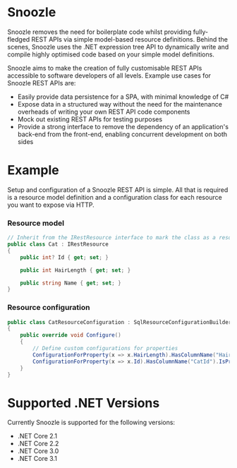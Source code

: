 # Snoozle

Snoozle removes the need for boilerplate code whilst providing fully-fledged REST APIs via simple model-based resource definitions. Behind the scenes, Snoozle uses the .NET expression tree API to dynamically write and compile highly optimised code based on your simple model definitions.

Snoozle aims to make the creation of fully customisable REST APIs accessible to software developers of all levels. Example use cases for Snoozle REST APIs are:

- Easily provide data persistence for a SPA, with minimal knowledge of C#
- Expose data in a structured way without the need for the maintenance overheads of writing your own REST API code components
- Mock out existing REST APIs for testing purposes
- Provide a strong interface to remove the dependency of an application's back-end from the front-end, enabling concurrent development on both sides

# Example

Setup and configuration of a Snoozle REST API is simple. All that is required is a resource model definition and a configuration class for each resource you want to expose via HTTP.

### Resource model

``` cs
// Inherit from the IRestResource interface to mark the class as a resource model
public class Cat : IRestResource
{
    public int? Id { get; set; }

    public int HairLength { get; set; }

    public string Name { get; set; }
}
```

### Resource configuration

``` cs
public class CatResourceConfiguration : SqlResourceConfigurationBuilder<Cat>
{
    public override void Configure()
    {
        // Define custom configurations for properties
        ConfigurationForProperty(x => x.HairLength).HasColumnName("HairLengthInMeters");
        ConfigurationForProperty(x => x.Id).HasColumnName("CatId").IsPrimaryIdentifier();
    }
}

```

# Supported .NET Versions

Currently Snoozle is supported for the following versions:
- .NET Core 2.1
- .NET Core 2.2
- .NET Core 3.0
- .NET Core 3.1
